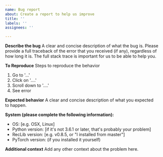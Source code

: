 ```yaml
---
name: Bug report
about: Create a report to help us improve
title: ''
labels: ''
assignees: ''

---
```


**Describe the bug**
A clear and concise description of what the bug is.
Please provide a full traceback of the error that you received (if any), regardless of how long it is. The full stack trace is important for us to be able to help you.

**To Reproduce**
Steps to reproduce the behavior
1. Go to '...'
2. Click on '....'
3. Scroll down to '....'
4. See error

**Expected behavior**
A clear and concise description of what you expected to happen.

**System (please complete the following information):**
 - OS: [e.g. OSX, Linux]
 - Python version: [if it's not 3.6.1 or later, that's probably your problem]
 - RecLib version: [e.g. v0.8.5, or "I installed from master"]
 - PyTorch version: (if you installed it yourself)

**Additional context**
Add any other context about the problem here.
